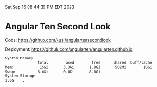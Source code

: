 Sat Sep 16 08:44:39 PM EDT 2023

# Angular Ten Second Look

Code: https://github.com/kusl/angulartensecondlook

Deployment: https://github.com/angularten/angularten.github.io

```bash
System Memory
               total        used        free      shared  buff/cache   available
Mem:            15Gi       3.3Gi       1.8Gi       502Mi        10Gi        11Gi
Swap:          8.0Gi       0.0Ki       8.0Gi
System Storage
1.6G	.
```
